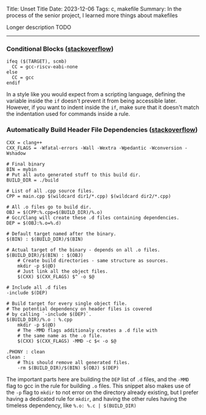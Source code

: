 Title: Unset Title
Date: 2023-12-06
Tags: c, makefile
Summary: In the process of the senior project, I learned more things about makefiles

Longer description TODO

-------


### Conditional Blocks ([stackoverflow](https://stackoverflow.com/questions/6269857/makefile-support-for-multiple-architectures-configurations))

```make
ifeq ($(TARGET), scmb)
  CC = gcc-riscv-eabi-none
else
  CC = gcc
endif
```

In a style like you would expect from a scripting language, defining the variable inside the `if` doesn't prevent it from being accessible later. However, if you want to indent inside the `if`, make sure that it doesn't match the indentation used for commands inside a rule.

### Automatically Build Header File Dependencies ([stackoverflow](https://stackoverflow.com/questions/2394609/makefile-header-dependencies))

```make
CXX = clang++
CXX_FLAGS = -Wfatal-errors -Wall -Wextra -Wpedantic -Wconversion -Wshadow

# Final binary
BIN = mybin
# Put all auto generated stuff to this build dir.
BUILD_DIR = ./build

# List of all .cpp source files.
CPP = main.cpp $(wildcard dir1/*.cpp) $(wildcard dir2/*.cpp)

# All .o files go to build dir.
OBJ = $(CPP:%.cpp=$(BUILD_DIR)/%.o)
# Gcc/Clang will create these .d files containing dependencies.
DEP = $(OBJ:%.o=%.d)

# Default target named after the binary.
$(BIN) : $(BUILD_DIR)/$(BIN)

# Actual target of the binary - depends on all .o files.
$(BUILD_DIR)/$(BIN) : $(OBJ)
    # Create build directories - same structure as sources.
    mkdir -p $(@D)
    # Just link all the object files.
    $(CXX) $(CXX_FLAGS) $^ -o $@

# Include all .d files
-include $(DEP)

# Build target for every single object file.
# The potential dependency on header files is covered
# by calling `-include $(DEP)`.
$(BUILD_DIR)/%.o : %.cpp
    mkdir -p $(@D)
    # The -MMD flags additionaly creates a .d file with
    # the same name as the .o file.
    $(CXX) $(CXX_FLAGS) -MMD -c $< -o $@

.PHONY : clean
clean :
    # This should remove all generated files.
    -rm $(BUILD_DIR)/$(BIN) $(OBJ) $(DEP)
```

The important parts here are building the `DEP` list of `.d` files, and the `-MMD` flag to gcc in the rule for building `.o` files. This snippet also makes use of the `-p` flag to `mkdir` to not error on the directory already existing, but I prefer having a dedicated rule for `mkdir`, and having the other rules having the timeless dependency, like `%.o: %.c | $(BUILD_DIR)`